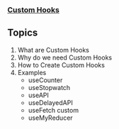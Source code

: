 ### [Custom Hooks](https://www.canva.com/design/DAFRQK1zIbg/wkxICQR28RsWOZ89u3fyTw/view?utm_content=DAFRQK1zIbg&utm_campaign=designshare&utm_medium=link2&utm_source=sharebutton)

## Topics

1. What are Custom Hooks
2. Why do we need Custom Hooks
3. How to Create Custom Hooks
4. Examples
   - useCounter
   - useStopwatch
   - useAPI
   - useDelayedAPI
   - useFetch custom
   - useMyReducer
